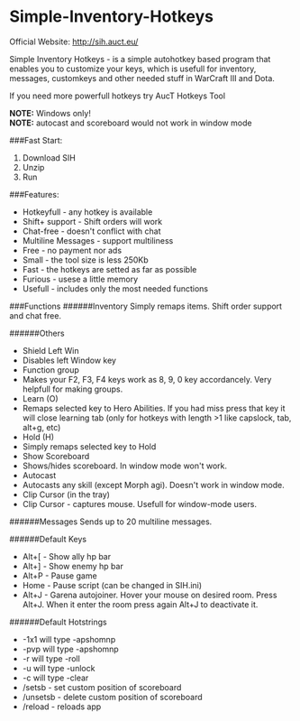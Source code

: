 # Simple-Inventory-Hotkeys
Official Website: http://sih.auct.eu/

Simple Inventory Hotkeys - is a simple autohotkey based program that enables you to customize your keys, which is usefull for inventory, messages, customkeys and other needed stuff in WarCraft III and Dota.

If you need more powerfull hotkeys try AucT Hotkeys Tool

**NOTE:** Windows only!  
**NOTE:** autocast and scoreboard would not work in window mode

###Fast Start:

1. Download SIH
2. Unzip
3. Run

###Features:

* Hotkeyfull - any hotkey is available
* Shift+ support - Shift orders will work
* Chat-free - doesn't conflict with chat
* Multiline Messages - support multiliness
* Free - no payment nor ads
* Small - the tool size is less 250Kb
* Fast - the hotkeys are setted as far as possible
* Furious - usese a little memory
* Usefull - includes only the most needed functions

###Functions
######Inventory
Simply remaps items. Shift order support and chat free.

######Others
- Shield Left Win
- Disables left Window key
- Function group
- Makes your F2, F3, F4 keys work as 8, 9, 0 key accordancely. Very helpfull for making groups.
- Learn (O)
- Remaps selected key to Hero Abilities. If you had miss press that key it will close learning tab (only for hotkeys with length >1 like capslock, tab, alt+g, etc)
- Hold (H)
- Simply remaps selected key to Hold
- Show Scoreboard
- Shows/hides scoreboard. In window mode won't work.
- Autocast
- Autocasts any skill (except Morph agi). Doesn't work in window mode.
- Clip Cursor (in the tray)
- Clip Cursor - captures mouse. Usefull for window-mode users.

######Messages
Sends up to 20 multiline messages.

######Default Keys
* Alt+[ - Show ally hp bar
* Alt+] - Show enemy hp bar
* Alt+P - Pause game
* Home - Pause script (can be changed in SIH.ini)
* Alt+J - Garena autojoiner. Hover your mouse on desired room. Press Alt+J. When it enter the room press again Alt+J to deactivate it.

######Default Hotstrings
* -1x1 will type -apshomnp
* -pvp will type -apshomnp
* -r will type -roll
* -u will type -unlock
* -c will type -clear
* /setsb - set custom position of scoreboard
* /unsetsb - delete custom position of scoreboard
* /reload - reloads app
